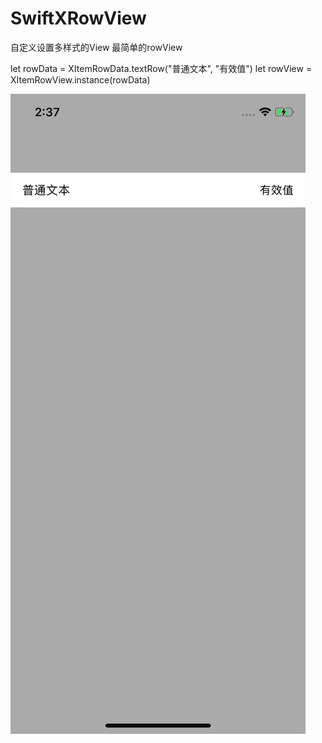 # SwiftXRowView
自定义设置多样式的View
最简单的rowView

   let rowData = XItemRowData.textRow("普通文本", "有效值")
   let rowView = XItemRowView.instance(rowData)
   
   ![image](https://github.com/zhangxunyu/SwiftXRowView/blob/master/Simulator%20Screen%20Shot%20-%20iPhone%20Xs%20-%202019-10-15%20at%2014.37.17.png)

